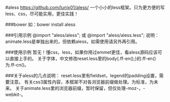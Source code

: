 #aless
    https://github.com/lunix01/aless/
    一个小小的less框架。只为更方便的写less、css，尽可能实用，更佳实践！

###bower
    如：bower install aless

###引用示例
    @import "aless/aless";
    或
    @import "aless/aless.less";
    说明：animate.less是单独出来的，但依赖aless，如需使用请另外再引用。

###使用示例
    暂无！懂css，less，如果你用过emmet更佳，看aless源码应该可以直接上手的。
    关于字体，中文修改reset.less里的body{.ff-en();}的.ff-en()为.ff-cn()。

###关于aless的几点说明：
    reset.less里有fieldset，legend的padding设置，需要注意。
    有关css3属性内容，本框架不对各浏览器前缀做处理。为标准，为未来。
    关于animate.less里的浏览器前缀，暂时保留，但仅处理-moz-，-webkit-。
